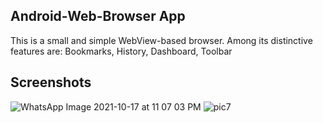 ## Android-Web-Browser App
This is a small and simple WebView-based browser. Among its
distinctive features are: Bookmarks, History, Dashboard, Toolbar


## Screenshots
![WhatsApp Image 2021-10-17 at 11 07 03 PM](https://user-images.githubusercontent.com/92640408/137638622-d2a3d526-fa13-48da-99ad-b60f6bbbd454.jpeg)
![pic7](https://user-images.githubusercontent.com/92640408/137638693-b59a31fe-f1e4-4373-9dbe-b82422533c6b.jpeg)
